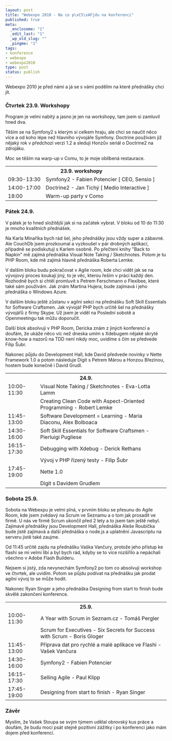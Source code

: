 ```yaml
--- 
layout: post
title: "Webexpo 2010 - Na co p\xC5\xAFjdu na konferenci"
published: true
meta: 
  _encloseme: "1"
  _edit_last: "1"
  _wp_old_slug: ""
  _pingme: "1"
tags: 
- konference
- webexpo
- webexpo2010
type: post
status: publish
---
```

Webexpo 2010 je před námi a já se s vámi podělím na které přednášky chci jít.
<h3>Čtvrtek 23.9. Workshopy</h3>
Program je velmi nabitý a jasno je jen na workshopy, tam jsem si zamluvil hned dva.

Těším se na Symfony2 s kterým si celkem hraju, ale chci se naučit něco více a od koho lépe než hlavního vývojáře Symfony. Doctrine používám již nějaký rok v předchozí verzi 1.2 a sleduji Honzův seriál o Doctrine2 na zdrojáku.

Moc se těším na warp-up v Comu, to je moje oblíbená restaurace.
<table>
<tbody>
<tr>
<th colspan="2">23.9. workshopy</th>
</tr>
<tr>
<td>09:30-13:30</td>
<td>Symfony2 - Fabien Potencier [ CEO, Sensio ]</td>
</tr>
<tr>
<td>14:00-17:00</td>
<td>Doctrine2 - Jan Tichý [ Medio Interactive ]</td>
</tr>
<tr>
<td>18:00</td>
<td>Warm-up party v Como</td>
</tr>
</tbody>
</table>
<h3>Pátek 24.9.</h3>
V pátek je to hned složitější jak si na začátek vybrat. V bloku od 10 do 11:30 je mnoho kvalitních přednášek.

Na Karla Minaříka bych rád šel, jeho přednášky jsou vždy super a zábavné. Ale CouchDb jsem prozkoumal a vyzkoušel v pár drobných aplikací, případně se podiskutuji s Karlem osobně. Po přečtení knihy "Back to Napkin" mě zajímá přednáška Visual Note Taking / Sketchnotes. Potom je tu PHP Room, kde mě zajímá hlavně přednáška Roberta Lemke.

V dalším bloku budu pokračovat v Agile room, kde chci vidět jak se na vývojový proces koukají jiný, to je věc, kterou řeším v práci každý den. Rozhodně bych si chtěl promluvit s Petrem Ferschmann o Flexibee, které také sám používám. Jak znám Martina Hujera, bude zajímavá i jeho přednáška o Windows Azure.

V dalším bloku ještě zůstanu v agilní sekci na přednášku Soft Skill Essentials for Software Craftsmen. Jak vývojář PHP bych určitě šel na přednášky vývojářů z firmy Skype. Už jsem je viděl na Poslední sobotě a Openmeetingu tak můžu doporučit.

Další blok absolvuji v PHP Room, Dericka znám z jiných konferencí a doufám, že ukáže něco víc než dneska umím s Xdebugem nějaké skryté know-how a nazorů na TDD není nikdy moc, uvidíme s čím se předvede Filip Šubr.

Nakonec půjdu do Development Hall, kde David předvede novinky v Nette Framework 1.0 a potom následuje Digit s Petrem Márou a Honzou Březinou, hostem bude konečně i David Grudl.
<table>
<tbody>
<tr>
<th colspan="2">24.9.</th>
</tr>
<tr>
<td>10:00-11:30</td>
<td>Visual Note Taking / Sketchnotes - Eva-Lotta Lamm</td>
</tr>
<tr>
<td></td>
<td>Creating Clean Code with Aspect-Oriented Programming - Robert Lemke</td>
</tr>
<tr>
<td>11:45-13:00</td>
<td>Software Development = Learning - Maria Diaconu, Alex Bolboaca</td>
</tr>
<tr>
<td>14:30-16:00</td>
<td>Soft Skill Essentials for Software Craftsmen - Pierluigi Pugliese</td>
</tr>
<tr>
<td>16:15-17:30</td>
<td>Debugging with Xdebug - Derick Rethans</td>
</tr>
<tr>
<td></td>
<td>Vývoj v PHP řízený testy - Filip Šubr</td>
</tr>
<tr>
<td>17:45-19:00</td>
<td>Nette 1.0</td>
</tr>
<tr>
<td></td>
<td>Digit s Davidem Grudlem</td>
</tr>
</tbody>
</table>
<h3>Sobota 25.9.</h3>
Sobota na Webexpu je velmi plná, v prvním bloku se přesunu do Agile Room, kde jsem zvědavý na Scrum ve Seznamu a o tom jak prosadit ve firmě. U nás ve firmě Scrum ukončil před 2 lety a to jsem tam ještě nebyl. Zajímavé přednášky jsou Development Hall, přednáška Aleše Roubíčka bude jistě zajímavá a další přednáška o node.js a uplatnění Javascriptu na serveru jistě také zaujme.

Od 11:45 určitě zajdu na přednášku Vaška Vančury, protože jeho přístup ke flashi se mi velmi líbí a byl bych rád, kdyby se to více rozšířilo a nepáchali všechno v Adobe Flash Builderu.

Nejsem si jistý, zda nevynechám Symfony2 po tom co absolvuji workshop ve čtvrtek, ale uvidím. Potom se půjdu podívat na přednášku jak prodat agilní vývoj to se může hodit.

Nakonec Ryan Singer a jeho přednáška Designing from start to finish bude skvělé zakončení konference.
<table>
<tbody>
<tr>
<th colspan="2">25.9.</th>
</tr>
<tr>
<td>10:00-11:30</td>
<td>A Year with Scrum in Seznam.cz - Tomáš Pergler</td>
</tr>
<tr>
<td></td>
<td>Scrum for Executives - Six Secrets for Success with Scrum - Boris Gloger</td>
</tr>
<tr>
<td>11:45-13:00</td>
<td>Příprava dat pro rychlé a malé aplikace ve Flashi - Vašek Vančura</td>
</tr>
<tr>
<td>14:30-16:00</td>
<td>Symfony2 - Fabien Potencier</td>
</tr>
<tr>
<td>16:15-17:30</td>
<td>Selling Agile - Paul Klipp</td>
</tr>
<tr>
<td>17:45-19:00</td>
<td>Designing from start to finish - Ryan Singer</td>
</tr>
</tbody>
</table>
<h3>Závěr</h3>
Myslím, že Vašek Stoupa se svým týmem udělal obrovský kus práce a doufám, že budu moci psát stejně pozitivní zážitky i po konferenci jako mám dojem před konferencí.
